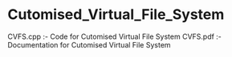 # Cutomised_Virtual_File_System

CVFS.cpp :- Code for Cutomised Virtual File System
CVFS.pdf :- Documentation for Cutomised Virtual File System
